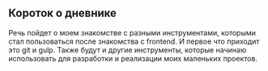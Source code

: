 Короток о дневнике
---
Речь пойдет о моем знакомстве с разными инструментами, которыми стал пользоваться после знакомства с frontend.
И первое что приходит это git и gulp. Также будут и другие инструменты, которые начинаю использовать для разработки и реализации моих маленьких проектов.
